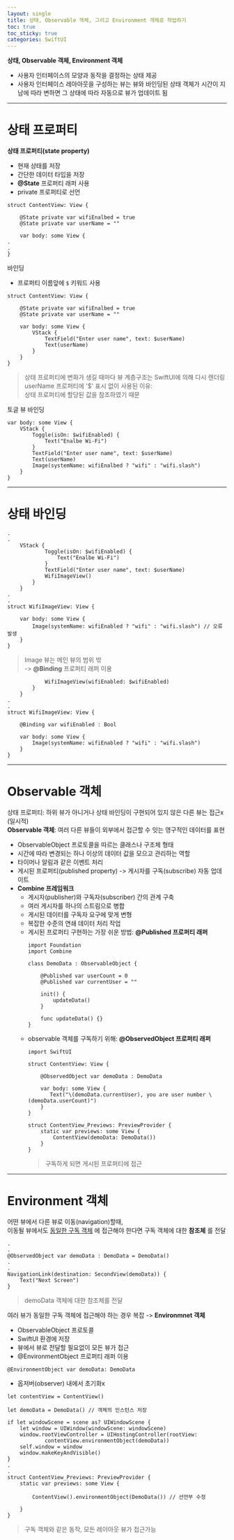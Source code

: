 ```yaml
---
layout: single
title: 상태, Observable 객체, 그리고 Environment 객체로 작업하기
toc: true
toc_sticky: true
categories: SwiftUI
---
```

**상태, Observable 객체, Environment 객체**
* 사용자 인터페이스의 모양과 동작을 결정하는 상태 제공
* 사용자 인터페이스 레아아웃을 구성하는 뷰는 뷰와 바인딩된 상태 객체가 시간이 지남에 따라 변하면 그 상태에 따라 자동으로 뷰가 업데이트 됨

------------

# 상태 프로퍼티
**상태 프로퍼티(state property)**
* 현재 상태를 저장
* 간단한 데이터 타입을 저장
* **@State** 프로퍼티 래퍼 사용
* private 프로퍼티로 선언

```
struct ContentView: View {

    @State private var wifiEnalbed = true
    @State private var userName = ""
    
    var body: some View {
.
.
}
```
바인딩
* 프로퍼티 이름앞에 ```$``` 키워드 사용

```
struct ContentView: View {

    @State private var wifiEnalbed = true
    @State private var userName = ""
    
    var body: some View {
        VStack {
            TextField("Enter user name", text: $userName)
            Text(userName)
        }
    }
}
```
> 상태 프로퍼티에 변화가 생길 때마다 뷰 계층구조는 SwiftUI에 의해 다시 렌더링<br/>
> userName 프로퍼티에 '$' 표시 없이 사용된 이유:<br/>
> 상태 프로퍼티에 할당된 값을 참조하였기 때문

토글 뷰 바인딩
```
var body: some View {
    VStack {
        Toggle(isOn: $wifiEnabled) {
            Text("Enalbe Wi-Fi")
        }
        TextField("Enter user name", text: $userName)
        Text(userName)
        Image(systemName: wifiEnalbed ? "wifi" : "wifi.slash")
    }
}
```

-------------

# 상태 바인딩
```
.
.
    VStack {
            Toggle(isOn: $wifiEnabled) {
                Text("Enalbe Wi-Fi")
            }
            TextField("Enter user name", text: $userName)
            WifiImageView()
        }
    }
.
.
struct WifiImageView: View {

    var body: some View {
        Image(systemName: wifiEnabled ? "wifi" : "wifi.slash") // 오류 발생
    }
}
```
> Image 뷰는 메인 뷰의 범위 밖<br/>
> -> **@Binding** 프로퍼티 래퍼 이용

```
            WifiImageView(wifiEnabled: $wifiEnabled)
        }
    }
.
.
struct WifiImageView: View {

    @Binding var wifiEnabled : Bool

    var body: some View {
        Image(systemName: wifiEnabled ? "wifi" : "wifi.slash") 
    }
}
```

-----------

# Observable 객체
상태 프로퍼티: 하위 뷰가 아니거나 상태 바인딩이 구현되어 있지 않은 다른 뷰는 접근x (일시적)<br/>
**Observable 객체**: 여러 다른 뷰들이 외부에서 접근할 수 잇는 영구적인 데이터를 표현
* ObservableObject 프로토콜을 따르는 클래스나 구조체 형태
* 시간에 따라 변경되는 하나 이상의 데이터 값을 모으고 관리하는 역할
* 타이머나 알림과 같은 이벤트 처리
* 게시된 프로퍼티(published property) -> 게시자를 구독(subscribe) 자동 업데이트
* **Combine 프레임워크**
    * 게시자(publisher)와 구독자(subscriber) 간의 관계 구축
    * 여러 게시자를 하나의 스트림으로 병합
    * 게시된 데이터를 구독자 요구에 맞게 변형
    * 복잡한 수준의 연쇄 데이터 처리 작업
    * 게시된 프로퍼티 구현하는 가장 쉬운 방법: **@Published 프로퍼티 래퍼**
        ```
        import Foundation
        import Combine

        class DemoData : ObservableObject {

            @Published var userCount = 0
            @Published var currentUser = ""
            
            init() {
                updateData()
            }
            
            func updateData() {}
        }
        ```
    * observable 객체를 구독하기 위해: **@ObservedObject 프로퍼티 래퍼**
        ```
        import SwiftUI
        
        struct ContentView: View {
            
            @ObservedObject var demoData : DemoData
            
            var body: some View {
               Text("\(demoData.currentUser), you are user number \(demoData.userCount)")
            }
        }
        
        struct ContentView_Previews: PreviewProvider {
            static var previews: some View {
                ContentView(demoData: DemoData())
            }
        }
        ```
        > 구독하게 되면 게시된 프로퍼티에 접근

---------------

# Environment 객체
어떤 뷰에서 다른 뷰로 이동(navigation)할때,<br/>
이동될 뷰에서도 <u>동일한 구독 객체</u> 에 접근해야 한다면 구독 객체에 대한 **참조체** 를 전달
```
.
.
@ObservedObject var demoData : DemoData = DemoData()
.
.
NavigationLink(destination: SecondView(demoData)) {
    Text("Next Screen")
}
```
> demoData 객체에 대한 참조체를 전달<br/>

여러 뷰가 동일한 구독 객체에 접근해야 하는 경우 복잡 -> **Environmnet 객체**
* ObservableObject 프로토콜
* SwiftUI 환경에 저장
* 뷰에서 뷰로 전달할 필요없이 모든 뷰가 접근
* @EnvironmentObject 프로퍼티 래퍼 이용
```
@EnvironmentObject var demoData: DemoData
```

* 옵저버(observer) 내에서 초기화x
```
let contentView = ContentView()

let demoData = DemoData() // 객체의 인스턴스 저장

if let windowScene = scene as? UIWindowScene {
    let window = UIWindow(windowScene: windowScene)
    window.rootViewController = UIHostingController(rootView:
            contentView.environmentObject(demoData))
    self.window = window
    window.makeKeyAndVisible()
}
.
.
struct ContentView_Previews: PreviewProvider {
    static var previews: some View {
    
        ContentView().environmentObject(DemoData()) // 선언부 수정
        
    }
}
```
> 구독 객체와 같은 동작, 모든 레이아웃 뷰가 접근가능

